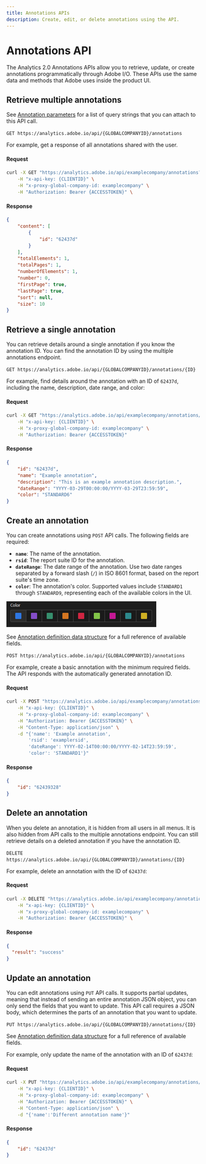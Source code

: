 ```yaml
---
title: Annotations APIs
description: Create, edit, or delete annotations using the API.
---
```


# Annotations API

The Analytics 2.0 Annotations APIs allow you to retrieve, update, or create annotations programmatically through Adobe I/O. These APIs use the same data and methods that Adobe uses inside the product UI.

## Retrieve multiple annotations

See [Annotation parameters](parameters.md) for a list of query strings that you can attach to this API call.

`GET https://analytics.adobe.io/api/{GLOBALCOMPANYID}/annotations`

For example, get a response of all annotations shared with the user.

<CodeBlock slots="heading, code" repeat="2" languages="CURL,JSON"/>

#### Request

```sh
curl -X GET "https://analytics.adobe.io/api/examplecompany/annotations?includeType=shared" \
    -H "x-api-key: {CLIENTID}" \
    -H "x-proxy-global-company-id: examplecompany" \
    -H "Authorization: Bearer {ACCESSTOKEN}" \
```

#### Response

```json
{
    "content": [
        {
            "id": "62437d"
        }
    ],
    "totalElements": 1,
    "totalPages": 1,
    "numberOfElements": 1,
    "number": 0,
    "firstPage": true,
    "lastPage": true,
    "sort": null,
    "size": 10
}
```

## Retrieve a single annotation

You can retrieve details around a single annotation if you know the annotation ID. You can find the annotation ID by using the multiple annotations endpoint.

`GET https://analytics.adobe.io/api/{GLOBALCOMPANYID}/annotations/{ID}`

For example, find details around the annotation with an ID of `62437d`, including the name, description, date range, and color:

<CodeBlock slots="heading, code" repeat="2" languages="CURL,JSON"/>

#### Request

```sh
curl -X GET "https://analytics.adobe.io/api/examplecompany/annotations/62437d?expansion=name,description,dateRange,color" \
    -H "x-api-key: {CLIENTID}" \
    -H "x-proxy-global-company-id: examplecompany" \
    -H "Authorization: Bearer {ACCESSTOKEN}"
```

#### Response

```json
{
    "id": "62437d",
    "name": "Example annotation",
    "description": "This is an example annotation description.",
    "dateRange": "YYYY-03-29T00:00:00/YYYY-03-29T23:59:59",
    "color": "STANDARD6"
}
```

## Create an annotation

You can create annotations using `POST` API calls. The following fields are required:

* **`name`**: The name of the annotation.
* **`rsid`**: The report suite ID for the annotation.
* **`dateRange`**: The date range of the annotation. Use two date ranges separated by a forward slash (`/`) in ISO 8601 format, based on the report suite's time zone.
* **`color`**: The annotation's color. Supported values include `STANDARD1` through `STANDARD9`, representing each of the available colors in the UI.

![Annotation colors](../../../images/annotation-colors.png)

See [Annotation definition data structure](definition.md) for a full reference of available fields.

`POST https://analytics.adobe.io/api/{GLOBALCOMPANYID}/annotations`

For example, create a basic annotation with the minimum required fields. The API responds with the automatically generated annotation ID.

<CodeBlock slots="heading, code" repeat="2" languages="CURL,JSON"/>

#### Request

```sh
curl -X POST "https://analytics.adobe.io/api/examplecompany/annotations" \
    -H "x-api-key: {CLIENTID}" \
    -H "x-proxy-global-company-id: examplecompany" \
    -H "Authorization: Bearer {ACCESSTOKEN}" \
    -H "Content-Type: application/json" \
    -d "{'name': 'Example annotation',
        'rsid': 'examplersid',
        'dateRange': YYYY-02-14T00:00:00/YYYY-02-14T23:59:59',
        'color': 'STANDARD1'}"
```

#### Response

```json
{
    "id": "62439328"
}
```

## Delete an annotation

When you delete an annotation, it is hidden from all users in all menus. It is also hidden from API calls to the multiple annotations endpoint. You can still retrieve details on a deleted annotation if you have the annotation ID.

`DELETE https://analytics.adobe.io/api/{GLOBALCOMPANYID}/annotations/{ID}`

For example, delete an annotation with the ID of `62437d`:

<CodeBlock slots="heading, code" repeat="2" languages="CURL,JSON"/>

#### Request

```sh
curl -X DELETE "https://analytics.adobe.io/api/examplecompany/annotations/62437d" \
    -H "x-api-key: {CLIENTID}" \
    -H "x-proxy-global-company-id: examplecompany" \
    -H "Authorization: Bearer {ACCESSTOKEN}" \
```

#### Response

```json
{
  "result": "success"
}
```

## Update an annotation

You can edit annotations using `PUT` API calls. It supports partial updates, meaning that instead of sending an entire annotation JSON object, you can only send the fields that you want to update. This API call requires a JSON body, which determines the parts of an annotation that you want to update.

`PUT https://analytics.adobe.io/api/{GLOBALCOMPANYID}/annotations/{ID}`

See [Annotation definition data structure](definition.md) for a full reference of available fields.

For example, only update the name of the annotation with an ID of `62437d`:

<CodeBlock slots="heading, code" repeat="2" languages="CURL,JSON"/>

#### Request

```sh
curl -X PUT "https://analytics.adobe.io/api/examplecompany/annotations/62437d" \
    -H "x-api-key: {CLIENTID}" \
    -H "x-proxy-global-company-id: examplecompany" \
    -H "Authorization: Bearer {ACCESSTOKEN}" \
    -H "Content-Type: application/json" \
    -d "{'name':'Different annotation name'}"
```

#### Response

```json
{
    "id": "62437d"
}
```
